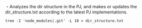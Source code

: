 ・Analyzes the dir structure in the PJ, and makes or updates the dir_structure.txt according to the latest PJ implementations.

```shell
tree -I 'node_modules|.git' -L 10 > dir_structure.txt
```
